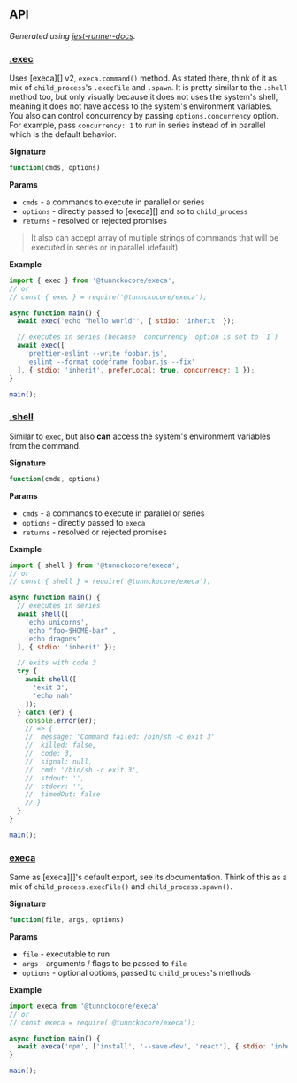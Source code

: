 <!-- docks-start -->
## API

_Generated using [jest-runner-docs](https://npmjs.com/package/jest-runner-docs)._

### [.exec](./src/index.js#L39)

Uses [execa][] v2, `execa.command()` method.
As stated there, think of it as mix of `child_process`'s `.execFile` and `.spawn`.
It is pretty similar to the `.shell` method too, but only visually because
it does not uses the system's shell, meaning it does not have access to
the system's environment variables. You also can control concurrency by
passing `options.concurrency` option. For example, pass `concurrency: 1` to run in series
instead of in parallel which is the default behavior.

**Signature**

```ts
function(cmds, options) 
```

**Params**

- `cmds` - a commands to execute in parallel or series
- `options` - directly passed to [execa][] and so to `child_process`
- `returns` - resolved or rejected promises

> It also can accept array of multiple strings of commands that will be
executed in series or in parallel (default).

**Example**

```js
import { exec } from '@tunnckocore/execa';
// or
// const { exec } = require('@tunnckocore/execa');

async function main() {
  await exec('echo "hello world"', { stdio: 'inherit' });

  // executes in series (because `concurrency` option is set to `1`)
  await exec([
    'prettier-eslint --write foobar.js',
    'eslint --format codeframe foobar.js --fix'
  ], { stdio: 'inherit', preferLocal: true, concurrency: 1 });
}

main();
```

### [.shell](./src/index.js#L94)

Similar to `exec`, but also **can** access the system's environment variables from the command.

**Signature**

```ts
function(cmds, options) 
```

**Params**

- `cmds` - a commands to execute in parallel or series
- `options` - directly passed to `execa`
- `returns` - resolved or rejected promises



**Example**

```js
import { shell } from '@tunnckocore/execa';
// or
// const { shell } = require('@tunnckocore/execa');

async function main() {
  // executes in series
  await shell([
    'echo unicorns',
    'echo "foo-$HOME-bar"',
    'echo dragons'
  ], { stdio: 'inherit' });

  // exits with code 3
  try {
    await shell([
      'exit 3',
      'echo nah'
    ]);
  } catch (er) {
    console.error(er);
    // => {
    //  message: 'Command failed: /bin/sh -c exit 3'
    //  killed: false,
    //  code: 3,
    //  signal: null,
    //  cmd: '/bin/sh -c exit 3',
    //  stdout: '',
    //  stderr: '',
    //  timedOut: false
    // }
  }
}

main();
```

### [execa](./src/index.js#L120)

Same as [execa][]'s default export, see its documentation.
Think of this as a mix of `child_process.execFile()` and `child_process.spawn()`.

**Signature**

```ts
function(file, args, options) 
```

**Params**

- `file` - executable to run
- `args` - arguments / flags to be passed to `file`
- `options` - optional options, passed to `child_process`'s methods



**Example**

```js
import execa from '@tunnckocore/execa'
// or
// const execa = require('@tunnckocore/execa');

async function main() {
  await execa('npm', ['install', '--save-dev', 'react'], { stdio: 'inherit' });
}

main();
```

<!-- docks-end -->
